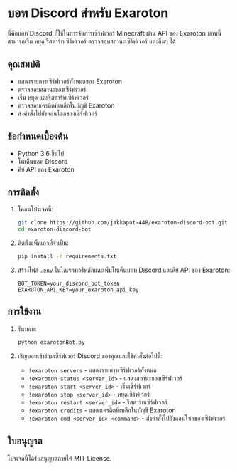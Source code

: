 # บอท Discord สำหรับ Exaroton

นี่คือบอท Discord ที่ใช้ในการจัดการเซิร์ฟเวอร์ Minecraft ผ่าน API ของ Exaroton บอทนี้สามารถเริ่ม หยุด รีสตาร์ทเซิร์ฟเวอร์ ตรวจสอบสถานะเซิร์ฟเวอร์ และอื่นๆ ได้

## คุณสมบัติ

- แสดงรายการเซิร์ฟเวอร์ทั้งหมดของ Exaroton
- ตรวจสอบสถานะของเซิร์ฟเวอร์
- เริ่ม หยุด และรีสตาร์ทเซิร์ฟเวอร์
- ตรวจสอบเครดิตที่เหลือในบัญชี Exaroton
- ส่งคำสั่งไปยังคอนโซลของเซิร์ฟเวอร์

## ข้อกำหนดเบื้องต้น

- Python 3.6 ขึ้นไป
- โทเค็นบอท Discord
- คีย์ API ของ Exaroton

## การติดตั้ง

1. โคลนโปรเจคนี้:
    ```sh
    git clone https://github.com/jakkapat-448/exaroton-discord-bot.git
    cd exaroton-discord-bot
    ```

2. ติดตั้งแพ็คเกจที่จำเป็น:
    ```sh
    pip install -r requirements.txt
    ```

3. สร้างไฟล์ `.env` ในไดเรกทอรีหลักและเพิ่มโทเค็นบอท Discord และคีย์ API ของ Exaroton:
    ```env
    BOT_TOKEN=your_discord_bot_token
    EXAROTON_API_KEY=your_exaroton_api_key
    ```

## การใช้งาน

1. รันบอท:
    ```sh
    python exarotonBot.py
    ```

2. เชิญบอทเข้าร่วมเซิร์ฟเวอร์ Discord ของคุณและใช้คำสั่งต่อไปนี้:
    - `!exaroton servers` - แสดงรายการเซิร์ฟเวอร์ทั้งหมด
    - `!exaroton status <server_id>` - แสดงสถานะของเซิร์ฟเวอร์
    - `!exaroton start <server_id>` - เริ่มเซิร์ฟเวอร์
    - `!exaroton stop <server_id>` - หยุดเซิร์ฟเวอร์
    - `!exaroton restart <server_id>` - รีสตาร์ทเซิร์ฟเวอร์
    - `!exaroton credits` - แสดงเครดิตที่เหลือในบัญชี Exaroton
    - `!exaroton cmd <server_id> <command>` - ส่งคำสั่งไปยังคอนโซลของเซิร์ฟเวอร์

## ใบอนุญาต

โปรเจคนี้ได้รับอนุญาตภายใต้ MIT License.
